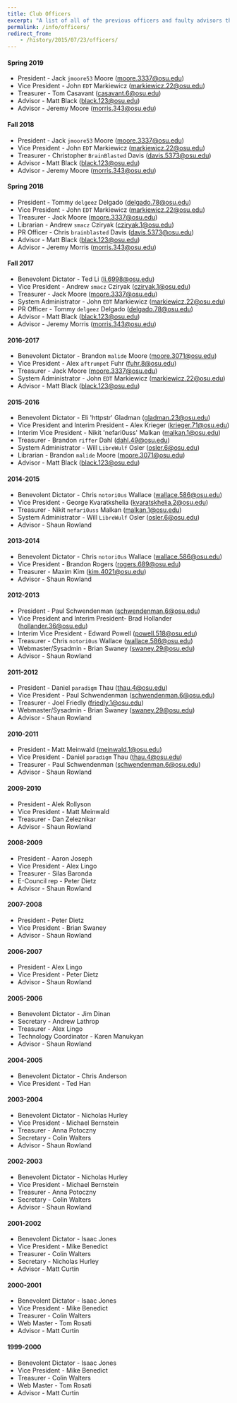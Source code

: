 ```yaml
---
title: Club Officers
excerpt: "A list of all of the previous officers and faulty advisors that have served the Open Source Club"
permalink: /info/officers/
redirect_from:
    - /history/2015/07/23/officers/
---
```

#### Spring 2019
* President - Jack `jmoore53` Moore (moore.3337@osu.edu)
* Vice President - John `EDT` Markiewicz (markiewicz.22@osu.edu)
* Treasurer - Tom Casavant (casavant.6@osu.edu)
* Advisor - Matt Black (black.123@osu.edu)
* Advisor - Jeremy Moore (morris.343@osu.edu)

#### Fall 2018
* President - Jack `jmoore53` Moore (moore.3337@osu.edu)
* Vice President - John `EDT` Markiewicz (markiewicz.22@osu.edu)
* Treasurer - Christopher `BrainBlasted` Davis (davis.5373@osu.edu)
* Advisor - Matt Black (black.123@osu.edu)
* Advisor - Jeremy Moore (morris.343@osu.edu)

#### Spring 2018
* President - Tommy `delgeez` Delgado (delgado.78@osu.edu)
* Vice President - John `EDT` Markiewicz (markiewicz.22@osu.edu)
* Treasurer - Jack Moore (moore.3337@osu.edu)
* Librarian - Andrew `smacz` Cziryak (cziryak.1@osu.edu)
* PR Officer - Chris `brainblasted` Davis (davis.5373@osu.edu)
* Advisor - Matt Black (black.123@osu.edu)
* Advisor - Jeremy Morris (morris.343@osu.edu)

#### Fall 2017
* Benevolent Dictator - Ted Li (li.6998@osu.edu)
* Vice President - Andrew `smacz` Cziryak (cziryak.1@osu.edu)
* Treasurer - Jack Moore (moore.3337@osu.edu)
* System Administrator - John `EDT` Markiewicz (markiewicz.22@osu.edu)
* PR Officer - Tommy `delgeez` Delgado (delgado.78@osu.edu)
* Advisor - Matt Black (black.123@osu.edu)
* Advisor - Jeremy Morris (morris.343@osu.edu)

#### 2016-2017
* Benevolent Dictator - Brandon `malide` Moore (moore.3071@osu.edu)
* Vice President - Alex `aftrumpet` Fuhr (fuhr.8@osu.edu)
* Treasurer - Jack Moore (moore.3337@osu.edu)
* System Administrator - John `EDT` Markiewicz (markiewicz.22@osu.edu)
* Advisor - Matt Black (black.123@osu.edu)

#### 2015-2016
* Benevolent Dictator - Eli 'httpstr' Gladman (gladman.23@osu.edu)
* Vice President and Interim President - Alex Krieger (krieger.71@osu.edu)
* Interim Vice President - Nikit 'nefari0uss' Malkan (malkan.1@osu.edu)
* Treasurer - Brandon `riffer` Dahl (dahl.49@osu.edu)
* System Administrator - Will `LibreWulf` Osler (osler.6@osu.edu)
* Librarian - Brandon `malide` Moore (moore.3071@osu.edu)
* Advisor - Matt Black (black.123@osu.edu)

#### 2014-2015
* Benevolent Dictator - Chris `notori0us` Wallace (wallace.586@osu.edu)
* Vice President - George Kvaratkshelia (kvaratskhelia.2@osu.edu)
* Treasurer - Nikit `nefari0uss` Malkan (malkan.1@osu.edu)
* System Administrator - Will `LibreWulf` Osler (osler.6@osu.edu)
* Advisor - Shaun Rowland

#### 2013-2014
* Benevolent Dictator - Chris `notori0us` Wallace (wallace.586@osu.edu)
* Vice President - Brandon Rogers (rogers.689@osu.edu)
* Treasurer - Maxim Kim (kim.4021@osu.edu)
* Advisor - Shaun Rowland

#### 2012-2013
* President - Paul Schwendenman (schwendenman.6@osu.edu)
* Vice President and Interim President- Brad Hollander (hollander.36@osu.edu)
* Interim Vice President - Edward Powell (powell.518@osu.edu)
* Treasurer - Chris `notori0us` Wallace (wallace.586@osu.edu)
* Webmaster/Sysadmin - Brian Swaney (swaney.29@osu.edu)
* Advisor - Shaun Rowland

#### 2011-2012
* President - Daniel `paradigm` Thau (thau.4@osu.edu)
* Vice President - Paul Schwendenman (schwendenman.6@osu.edu)
* Treasurer - Joel Friedly (friedly.1@osu.edu)
* Webmaster/Sysadmin - Brian Swaney (swaney.29@osu.edu)
* Advisor - Shaun Rowland

#### 2010-2011
* President - Matt Meinwald (meinwald.1@osu.edu)
* Vice President - Daniel `paradigm` Thau (thau.4@osu.edu)
* Treasurer - Paul Schwendenman (schwendenman.6@osu.edu)
* Advisor - Shaun Rowland

#### 2009-2010
* President - Alek Rollyson
* Vice President - Matt Meinwald
* Treasurer - Dan Zeleznikar
* Advisor - Shaun Rowland

#### 2008-2009
* President - Aaron Joseph
* Vice President - Alex Lingo
* Treasurer - Silas Baronda
* E-Council rep - Peter Dietz
* Advisor - Shaun Rowland

#### 2007-2008
* President - Peter Dietz
* Vice President - Brian Swaney
* Advisor - Shaun Rowland

#### 2006-2007
* President - Alex Lingo
* Vice President - Peter Dietz
* Advisor - Shaun Rowland

#### 2005-2006
* Benevolent Dictator - Jim Dinan
* Secretary - Andrew Lathrop
* Treasurer - Alex Lingo
* Technology Coordinator - Karen Manukyan
* Advisor - Shaun Rowland

#### 2004-2005
* Benevolent Dictator - Chris Anderson
* Vice President - Ted Han

#### 2003-2004
* Benevolent Dictator - Nicholas Hurley
* Vice President - Michael Bernstein
* Treasurer - Anna Potoczny
* Secretary - Colin Walters
* Advisor - Shaun Rowland

#### 2002-2003
* Benevolent Dictator - Nicholas Hurley
* Vice President - Michael Bernstein
* Treasurer - Anna Potoczny
* Secretary - Colin Walters
* Advisor - Shaun Rowland

#### 2001-2002
* Benevolent Dictator - Isaac Jones
* Vice President - Mike Benedict
* Treasurer - Colin Walters
* Secretary - Nicholas Hurley
* Advisor - Matt Curtin

#### 2000-2001
* Benevolent Dictator - Isaac Jones
* Vice President - Mike Benedict
* Treasurer - Colin Walters
* Web Master - Tom Rosati
* Advisor - Matt Curtin

#### 1999-2000
* Benevolent Dictator - Isaac Jones
* Vice President - Mike Benedict
* Treasurer - Colin Walters
* Web Master - Tom Rosati
* Advisor - Matt Curtin
